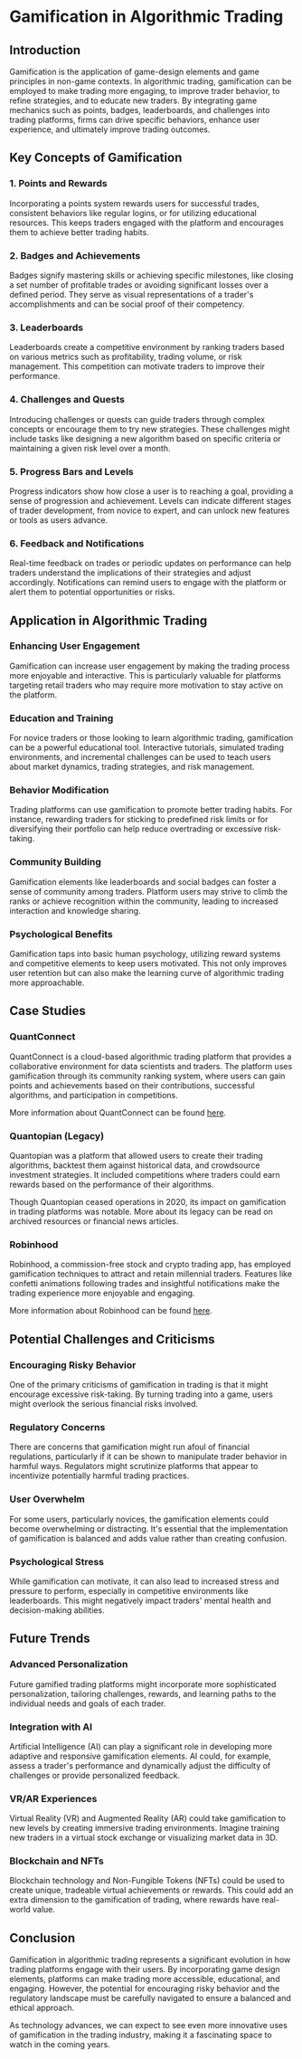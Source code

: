 # Gamification in Algorithmic Trading

## Introduction

Gamification is the application of game-design elements and game principles in non-game contexts. In algorithmic trading, gamification can be employed to make trading more engaging, to improve trader behavior, to refine strategies, and to educate new traders. By integrating game mechanics such as points, badges, leaderboards, and challenges into trading platforms, firms can drive specific behaviors, enhance user experience, and ultimately improve trading outcomes.

## Key Concepts of Gamification

### 1. Points and Rewards

Incorporating a points system rewards users for successful trades, consistent behaviors like regular logins, or for utilizing educational resources. This keeps traders engaged with the platform and encourages them to achieve better trading habits.

### 2. Badges and Achievements

Badges signify mastering skills or achieving specific milestones, like closing a set number of profitable trades or avoiding significant losses over a defined period. They serve as visual representations of a trader's accomplishments and can be social proof of their competency.

### 3. Leaderboards

Leaderboards create a competitive environment by ranking traders based on various metrics such as profitability, trading volume, or risk management. This competition can motivate traders to improve their performance.

### 4. Challenges and Quests

Introducing challenges or quests can guide traders through complex concepts or encourage them to try new strategies. These challenges might include tasks like designing a new algorithm based on specific criteria or maintaining a given risk level over a month.

### 5. Progress Bars and Levels

Progress indicators show how close a user is to reaching a goal, providing a sense of progression and achievement. Levels can indicate different stages of trader development, from novice to expert, and can unlock new features or tools as users advance.

### 6. Feedback and Notifications

Real-time feedback on trades or periodic updates on performance can help traders understand the implications of their strategies and adjust accordingly. Notifications can remind users to engage with the platform or alert them to potential opportunities or risks.

## Application in Algorithmic Trading

### Enhancing User Engagement

Gamification can increase user engagement by making the trading process more enjoyable and interactive. This is particularly valuable for platforms targeting retail traders who may require more motivation to stay active on the platform.

### Education and Training

For novice traders or those looking to learn algorithmic trading, gamification can be a powerful educational tool. Interactive tutorials, simulated trading environments, and incremental challenges can be used to teach users about market dynamics, trading strategies, and risk management.

### Behavior Modification

Trading platforms can use gamification to promote better trading habits. For instance, rewarding traders for sticking to predefined risk limits or for diversifying their portfolio can help reduce overtrading or excessive risk-taking.

### Community Building

Gamification elements like leaderboards and social badges can foster a sense of community among traders. Platform users may strive to climb the ranks or achieve recognition within the community, leading to increased interaction and knowledge sharing.

### Psychological Benefits

Gamification taps into basic human psychology, utilizing reward systems and competitive elements to keep users motivated. This not only improves user retention but can also make the learning curve of algorithmic trading more approachable.

## Case Studies

### QuantConnect

QuantConnect is a cloud-based algorithmic trading platform that provides a collaborative environment for data scientists and traders. The platform uses gamification through its community ranking system, where users can gain points and achievements based on their contributions, successful algorithms, and participation in competitions.

More information about QuantConnect can be found [here](https://www.quantconnect.com/).

### Quantopian (Legacy)

Quantopian was a platform that allowed users to create their trading algorithms, backtest them against historical data, and crowdsource investment strategies. It included competitions where traders could earn rewards based on the performance of their algorithms.

Though Quantopian ceased operations in 2020, its impact on gamification in trading platforms was notable. More about its legacy can be read on archived resources or financial news articles.

### Robinhood

Robinhood, a commission-free stock and crypto trading app, has employed gamification techniques to attract and retain millennial traders. Features like confetti animations following trades and insightful notifications make the trading experience more enjoyable and engaging.

More information about Robinhood can be found [here](https://www.robinhood.com/).

## Potential Challenges and Criticisms

### Encouraging Risky Behavior

One of the primary criticisms of gamification in trading is that it might encourage excessive risk-taking. By turning trading into a game, users might overlook the serious financial risks involved.

### Regulatory Concerns

There are concerns that gamification might run afoul of financial regulations, particularly if it can be shown to manipulate trader behavior in harmful ways. Regulators might scrutinize platforms that appear to incentivize potentially harmful trading practices.

### User Overwhelm

For some users, particularly novices, the gamification elements could become overwhelming or distracting. It's essential that the implementation of gamification is balanced and adds value rather than creating confusion.

### Psychological Stress

While gamification can motivate, it can also lead to increased stress and pressure to perform, especially in competitive environments like leaderboards. This might negatively impact traders' mental health and decision-making abilities.

## Future Trends

### Advanced Personalization

Future gamified trading platforms might incorporate more sophisticated personalization, tailoring challenges, rewards, and learning paths to the individual needs and goals of each trader.

### Integration with AI

Artificial Intelligence (AI) can play a significant role in developing more adaptive and responsive gamification elements. AI could, for example, assess a trader's performance and dynamically adjust the difficulty of challenges or provide personalized feedback.

### VR/AR Experiences

Virtual Reality (VR) and Augmented Reality (AR) could take gamification to new levels by creating immersive trading environments. Imagine training new traders in a virtual stock exchange or visualizing market data in 3D.

### Blockchain and NFTs

Blockchain technology and Non-Fungible Tokens (NFTs) could be used to create unique, tradeable virtual achievements or rewards. This could add an extra dimension to the gamification of trading, where rewards have real-world value.

## Conclusion

Gamification in algorithmic trading represents a significant evolution in how trading platforms engage with their users. By incorporating game design elements, platforms can make trading more accessible, educational, and engaging. However, the potential for encouraging risky behavior and the regulatory landscape must be carefully navigated to ensure a balanced and ethical approach.

As technology advances, we can expect to see even more innovative uses of gamification in the trading industry, making it a fascinating space to watch in the coming years.